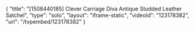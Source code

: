 {
    "title": "[1508440185] Clever Carriage Diva Antique Studded Leather Satchel",
    "type": "solo",
    "layout": "iframe-static",
    "videoId": "123178382",
    "url": "\/tvpembed\/123178382"
}
